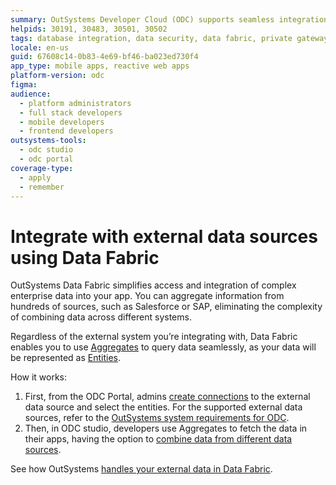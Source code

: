 ```yaml
---
summary: OutSystems Developer Cloud (ODC) supports seamless integration with external databases for enhanced app development.
helpids: 30191, 30483, 30501, 30502
tags: database integration, data security, data fabric, private gateways, configuration management
locale: en-us
guid: 67608c14-0b83-4e69-bf46-ba023ed730f4
app_type: mobile apps, reactive web apps
platform-version: odc
figma:
audience:
  - platform administrators
  - full stack developers
  - mobile developers
  - frontend developers
outsystems-tools:
  - odc studio
  - odc portal
coverage-type:
  - apply
  - remember
---
```


# Integrate with external data sources using Data Fabric

OutSystems Data Fabric simplifies access and integration of complex enterprise data into your app. You can aggregate information from hundreds of sources, such as Salesforce or SAP, eliminating the complexity of combining data across different systems.

Regardless of the external system you’re integrating with, Data Fabric enables you to use [Aggregates](../../building-apps/data/fetch-data/aggregate.md) to query data seamlessly, as your data will be represented as [Entities](../../building-apps/data/modeling/entity.md).

How it works:

1. First, from the ODC Portal, admins [create connections](create-connection-external-data.md) to the external data source and select the entities. For the supported external data sources, refer to the [OutSystems system requirements for ODC](../../getting-started/system-requirements.md#supported-external-data-sources).
1. Then, in ODC studio, developers use Aggregates to fetch the data in their apps, having the option to [combine data from different data sources](../../building-apps/data/fetch-data/data-mash.md).

See how OutSystems [handles your external data in Data Fabric](../../manage-platform-app-lifecycle/platform-architecture/intro.md#data-fabric).
